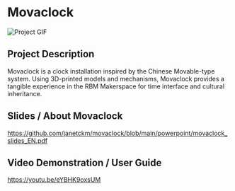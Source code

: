 # Movaclock
![Project GIF](https://github.com/janetckm/janetckm.github.io/blob/efb3ab5e4aa43636325bbee032f5282108ceb97e/assets/img/works_movaclock.gif)

## Project Description
Movaclock is a clock installation inspired by the Chinese Movable-type system. Using 3D-printed models and mechanisms, Movaclock provides a tangible experience in the RBM Makerspace for time interface and cultural inheritance.


## Slides / About Movaclock 
https://github.com/janetckm/movaclock/blob/main/powerpoint/movaclock_slides_EN.pdf

## Video Demonstration / User Guide
https://youtu.be/eYBHK9oxsUM
